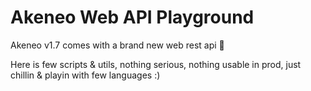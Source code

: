 # Akeneo Web API Playground

Akeneo v1.7 comes with a brand new web rest api 🚀

Here is few scripts & utils, nothing serious, nothing usable in prod, just chillin & playin with few languages :)
